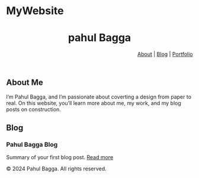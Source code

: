 # MyWebsite
<!doctype html>
<html>
<head>
<title>
Pahul Bagga
</title>
</head>
<body>

<header>
<h1>pahul Bagga</h1>
<nav style="text-align: right;">
<a href="#about">About</a> |
<a href="#blog">Blog</a> |
<a href="#portfolio">Portfolio</a>
</nav>
</header>

<section id="about">
        <h2>About Me</h2>
        <p>I’m Pahul Bagga, and I’m passionate about coverting a design from paper to real. On this website, you’ll learn more about me, my work, and my blog posts on construction.</p>
    </section>

<section id="blog">
        <h2>Blog</h2>
</section>
 <article>
            <h3> Pahul Bagga Blog</h3>
            <p>Summary of your first blog post.
            <a href="Pahul-Bagga-blog.html">Read more</a></p>
</article>
<footer>
<p>&copy; 2024 Pahul Bagga. All rights reserved.</p>
</footer>

</body>
</html>